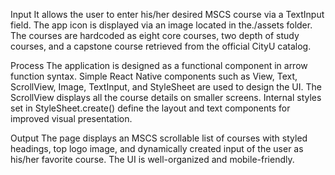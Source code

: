 Input
It allows the user to enter his/her desired MSCS course via a TextInput field. The app icon is displayed via an image located in the./assets folder. The courses are hardcoded as eight core courses, two depth of study courses, and a capstone course retrieved from the official CityU catalog.

Process
The application is designed as a functional component in arrow function syntax. Simple React Native components such as View, Text, ScrollView, Image, TextInput, and StyleSheet are used to design the UI. The ScrollView displays all the course details on smaller screens. Internal styles set in StyleSheet.create() define the layout and text components for improved visual presentation.

Output
The page displays an MSCS scrollable list of courses with styled headings, top logo image, and dynamically created input of the user as his/her favorite course. The UI is well-organized and mobile-friendly.